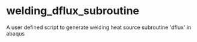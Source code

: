 # welding_dflux_subroutine
A user defined script to generate welding heat source subroutine 'dflux' in abaqus
